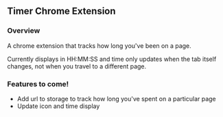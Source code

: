 ## Timer Chrome Extension

### Overview
A chrome extension that tracks how long you've been on a page.

Currently displays in HH:MM:SS and time only updates when the tab itself changes, not when you travel to a different page.

### Features to come!
- Add url to storage to track how long you've spent on a particular page
- Update icon and time display
